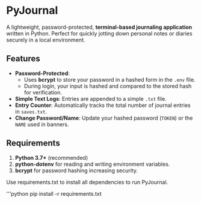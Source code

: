# PyJournal

A lightweight, password-protected, **terminal-based journaling application** written in Python. Perfect for quickly jotting down personal notes or diaries securely in a local environment.

## Features

- **Password-Protected**:
  - Uses **bcrypt** to store your password in a hashed form in the `.env` file.
  - During login, your input is hashed and compared to the stored hash for verification.
- **Simple Text Logs**: Entries are appended to a simple `.txt` file.
- **Entry Counter**: Automatically tracks the total number of journal entries in `saves.txt`.
- **Change Password/Name**: Update your hashed password (`TOKEN`) or the `NAME` used in banners.

## Requirements

1. **Python 3.7+** (recommended)
2. **python-dotenv** for reading and writing environment variables.  
3. **bcrypt** for password hashing increasing security. 

Use requirements.txt to install all dependencies to run PyJournal.

'''python
pip install -r requirements.txt
